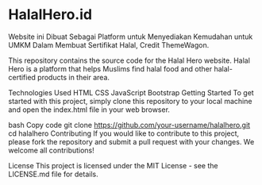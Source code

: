 # HalalHero.id
Website ini Dibuat Sebagai Platform untuk Menyediakan Kemudahan untuk UMKM Dalam Membuat Sertifikat Halal, Credit ThemeWagon.

This repository contains the source code for the Halal Hero website. Halal Hero is a platform that helps Muslims find halal food and other halal-certified products in their area.

Technologies Used
HTML
CSS
JavaScript
Bootstrap
Getting Started
To get started with this project, simply clone this repository to your local machine and open the index.html file in your web browser.

bash
Copy code
git clone https://github.com/your-username/halalhero.git
cd halalhero
Contributing
If you would like to contribute to this project, please fork the repository and submit a pull request with your changes. We welcome all contributions!

License
This project is licensed under the MIT License - see the LICENSE.md file for details.

